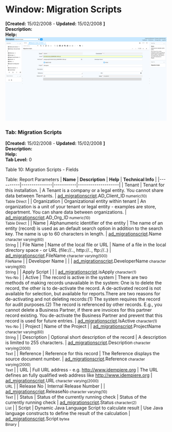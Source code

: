 # Window: Migration Scripts

**[Created:** 15/02/2008 - **Updated:** 15/02/2008 **]**  
**Description:**   
**Help:**   
![](/img/docs/manual/MigrationScripts-Window_iDempiere_v12.0.0.png)

### Tab: Migration Scripts

**[Created:** 15/02/2008 - **Updated:** 15/02/2008 **]**   
**Description:**   
**Help:**   
**Tab Level:** 0

Table 10: Migration Scripts - Fields 

Table: Report Parameters
| **Name** | **Description** | **Help** | **Technical Info** |
|----------|---------------|-----------|--------------------|
| Tenant | Tenant for this installation. | A Tenant is a company or a legal entity. You cannot share data between Tenants. | [ad_migrationscript](https://idempiere-schemaspy.muriloht.com/adempiere/tables/ad_migrationscript.html).AD_Client_ID<small> numeric(10) <br/> Table Direct</small> | 
| Organization | Organizational entity within tenant | An organization is a unit of your tenant or legal entity - examples are store, department. You can share data between organizations. | [ad_migrationscript](https://idempiere-schemaspy.muriloht.com/adempiere/tables/ad_migrationscript.html).AD_Org_ID<small> numeric(10) <br/> Table Direct</small> | 
| Name | Alphanumeric identifier of the entity | The name of an entity (record) is used as an default search option in addition to the search key. The name is up to 60 characters in length. | [ad_migrationscript](https://idempiere-schemaspy.muriloht.com/adempiere/tables/ad_migrationscript.html).Name<small> character varying(60) <br/> String</small> | 
| File Name | Name of the local file or URL | Name of a file in the local directory space - or URL (file://.., http://.., ftp://..) | [ad_migrationscript](https://idempiere-schemaspy.muriloht.com/adempiere/tables/ad_migrationscript.html).FileName<small> character varying(500) <br/> FileName</small> | 
| Developer Name |  |  | [ad_migrationscript](https://idempiere-schemaspy.muriloht.com/adempiere/tables/ad_migrationscript.html).DeveloperName<small> character varying(60) <br/> String</small> | 
| Apply Script |  |  | [ad_migrationscript](https://idempiere-schemaspy.muriloht.com/adempiere/tables/ad_migrationscript.html).isApply<small> character(1) <br/> Yes-No</small> | 
| Active | The record is active in the system | There are two methods of making records unavailable in the system: One is to delete the record, the other is to de-activate the record. A de-activated record is not available for selection, but available for reports.There are two reasons for de-activating and not deleting records:(1) The system requires the record for audit purposes.(2) The record is referenced by other records. E.g., you cannot delete a Business Partner, if there are invoices for this partner record existing. You de-activate the Business Partner and prevent that this record is used for future entries. | [ad_migrationscript](https://idempiere-schemaspy.muriloht.com/adempiere/tables/ad_migrationscript.html).IsActive<small> character(1) <br/> Yes-No</small> | 
| Project | Name of the Project |  | [ad_migrationscript](https://idempiere-schemaspy.muriloht.com/adempiere/tables/ad_migrationscript.html).ProjectName<small> character varying(60) <br/> String</small> | 
| Description | Optional short description of the record | A description is limited to 255 characters. | [ad_migrationscript](https://idempiere-schemaspy.muriloht.com/adempiere/tables/ad_migrationscript.html).Description<small> character varying(2000) <br/> Text</small> | 
| Reference | Reference for this record | The Reference displays the source document number. | [ad_migrationscript](https://idempiere-schemaspy.muriloht.com/adempiere/tables/ad_migrationscript.html).Reference<small> character varying(2000) <br/> Text</small> | 
| URL | Full URL address - e.g. http://www.idempiere.org | The URL defines an fully qualified web address like http://www.idempiere.org | [ad_migrationscript](https://idempiere-schemaspy.muriloht.com/adempiere/tables/ad_migrationscript.html).URL<small> character varying(2000) <br/> URL</small> | 
| Release No | Internal Release Number |  | [ad_migrationscript](https://idempiere-schemaspy.muriloht.com/adempiere/tables/ad_migrationscript.html).ReleaseNo<small> character varying(10) <br/> Text</small> | 
| Status | Status of the currently running check | Status of the currently running check | [ad_migrationscript](https://idempiere-schemaspy.muriloht.com/adempiere/tables/ad_migrationscript.html).Status<small> character(2) <br/> List</small> | 
| Script | Dynamic Java Language Script to calculate result | Use Java language constructs to define the result of the calculation | [ad_migrationscript](https://idempiere-schemaspy.muriloht.com/adempiere/tables/ad_migrationscript.html).Script<small> bytea <br/> Binary</small> | 


